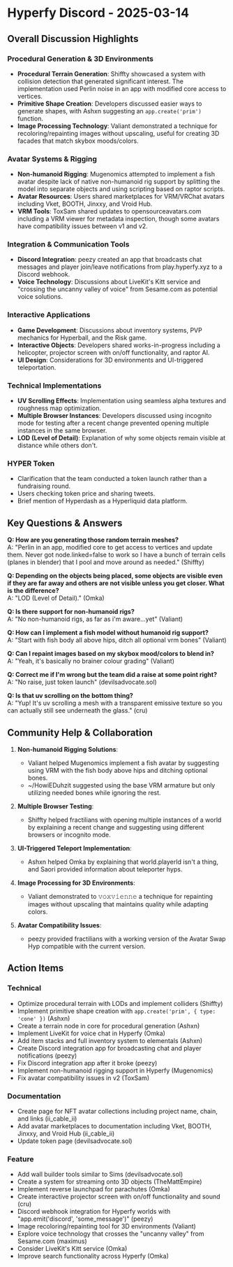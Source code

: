 # Hyperfy Discord - 2025-03-14

## Overall Discussion Highlights

### Procedural Generation & 3D Environments
- **Procedural Terrain Generation**: Shiffty showcased a system with collision detection that generated significant interest. The implementation used Perlin noise in an app with modified core access to vertices.
- **Primitive Shape Creation**: Developers discussed easier ways to generate shapes, with Ashxn suggesting an `app.create('prim')` function.
- **Image Processing Technology**: Valiant demonstrated a technique for recoloring/repainting images without upscaling, useful for creating 3D facades that match skybox moods/colors.

### Avatar Systems & Rigging
- **Non-humanoid Rigging**: Mugenomics attempted to implement a fish avatar despite lack of native non-humanoid rig support by splitting the model into separate objects and using scripting based on raptor scripts.
- **Avatar Resources**: Users shared marketplaces for VRM/VRChat avatars including Vket, BOOTH, Jinxxy, and Vroid Hub.
- **VRM Tools**: ToxSam shared updates to opensourceavatars.com including a VRM viewer for metadata inspection, though some avatars have compatibility issues between v1 and v2.

### Integration & Communication Tools
- **Discord Integration**: peezy created an app that broadcasts chat messages and player join/leave notifications from play.hyperfy.xyz to a Discord webhook.
- **Voice Technology**: Discussions about LiveKit's Kitt service and "crossing the uncanny valley of voice" from Sesame.com as potential voice solutions.

### Interactive Applications
- **Game Development**: Discussions about inventory systems, PVP mechanics for Hyperball, and the Risk game.
- **Interactive Objects**: Developers shared works-in-progress including a helicopter, projector screen with on/off functionality, and raptor AI.
- **UI Design**: Considerations for 3D environments and UI-triggered teleportation.

### Technical Implementations
- **UV Scrolling Effects**: Implementation using seamless alpha textures and roughness map optimization.
- **Multiple Browser Instances**: Developers discussed using incognito mode for testing after a recent change prevented opening multiple instances in the same browser.
- **LOD (Level of Detail)**: Explanation of why some objects remain visible at distance while others don't.

### HYPER Token
- Clarification that the team conducted a token launch rather than a fundraising round.
- Users checking token price and sharing tweets.
- Brief mention of Hyperdash as a Hyperliquid data platform.

## Key Questions & Answers

**Q: How are you generating those random terrain meshes?**  
A: "Perlin in an app, modified core to get access to vertices and update them. Never got node.linked=false to work so I have a bunch of terrain cells (planes in blender) that I pool and move around as needed." (Shiffty)

**Q: Depending on the objects being placed, some objects are visible even if they are far away and others are not visible unless you get closer. What is the difference?**  
A: "LOD (Level of Detail)." (Omka)

**Q: Is there support for non-humanoid rigs?**  
A: "No non-humanoid rigs, as far as i'm aware...yet" (Valiant)

**Q: How can I implement a fish model without humanoid rig support?**  
A: "Start with fish body all above hips, ditch all optional vrm bones" (Valiant)

**Q: Can I repaint images based on my skybox mood/colors to blend in?**  
A: "Yeah, it's basically no brainer colour grading" (Valiant)

**Q: Correct me if I'm wrong but the team did a raise at some point right?**  
A: "No raise, just token launch" (devilsadvocate.sol)

**Q: Is that uv scrolling on the bottom thing?**  
A: "Yup! It's uv scrolling a mesh with a transparent emissive texture so you can actually still see underneath the glass." (cru)

## Community Help & Collaboration

1. **Non-humanoid Rigging Solutions**:
   - Valiant helped Mugenomics implement a fish avatar by suggesting using VRM with the fish body above hips and ditching optional bones.
   - ~/HowiEDuhzit suggested using the base VRM armature but only utilizing needed bones while ignoring the rest.

2. **Multiple Browser Testing**:
   - Shiffty helped fractilians with opening multiple instances of a world by explaining a recent change and suggesting using different browsers or incognito mode.

3. **UI-Triggered Teleport Implementation**:
   - Ashxn helped Omka by explaining that world.playerId isn't a thing, and Saori provided information about teleporter hyps.

4. **Image Processing for 3D Environments**:
   - Valiant demonstrated to 𝚟𝚘𝚡𝚟𝚒𝚎𝚗𝚗𝚎 a technique for repainting images without upscaling that maintains quality while adapting colors.

5. **Avatar Compatibility Issues**:
   - peezy provided fractilians with a working version of the Avatar Swap Hyp compatible with the current version.

## Action Items

### Technical
- Optimize procedural terrain with LODs and implement colliders (Shiffty)
- Implement primitive shape creation with `app.create('prim', { type: 'cone' })` (Ashxn)
- Create a terrain node in core for procedural generation (Ashxn)
- Implement LiveKit for voice chat in Hyperfy (Omka)
- Add item stacks and full inventory system to elementals (Ashxn)
- Create Discord integration app for broadcasting chat and player notifications (peezy)
- Fix Discord integration app after it broke (peezy)
- Implement non-humanoid rigging support in Hyperfy (Mugenomics)
- Fix avatar compatibility issues in v2 (ToxSam)

### Documentation
- Create page for NFT avatar collections including project name, chain, and links (ii_cable_ii)
- Add avatar marketplaces to documentation including Vket, BOOTH, Jinxxy, and Vroid Hub (ii_cable_ii)
- Update token page (devilsadvocate.sol)

### Feature
- Add wall builder tools similar to Sims (devilsadvocate.sol)
- Create a system for streaming onto 3D objects (TheMattEmpire)
- Implement reverse launchpad for parachutes (Omka)
- Create interactive projector screen with on/off functionality and sound (cru)
- Discord webhook integration for Hyperfy worlds with "app.emit('discord', 'some_message')" (peezy)
- Image recoloring/repainting tool for 3D environments (Valiant)
- Explore voice technology that crosses the "uncanny valley" from Sesame.com (maximus)
- Consider LiveKit's Kitt service (Omka)
- Improve search functionality across Hyperfy (Omka)